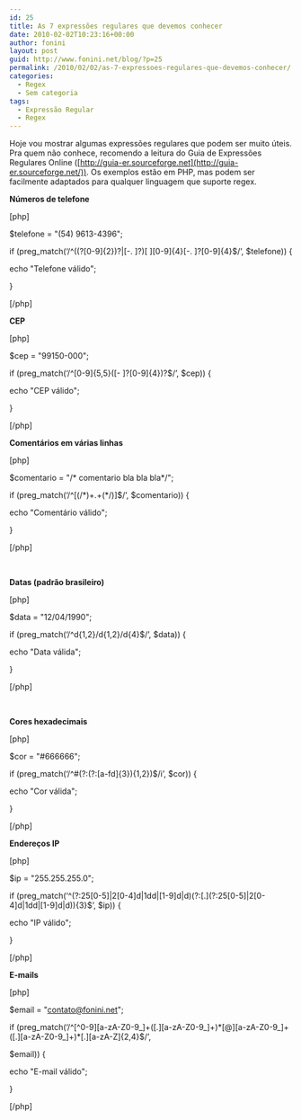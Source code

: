 ```yaml
---
id: 25
title: As 7 expressões regulares que devemos conhecer
date: 2010-02-02T10:23:16+00:00
author: fonini
layout: post
guid: http://www.fonini.net/blog/?p=25
permalink: /2010/02/02/as-7-expressoes-regulares-que-devemos-conhecer/
categories:
  - Regex
  - Sem categoria
tags:
  - Expressão Regular
  - Regex
---
```

Hoje vou mostrar algumas expressões regulares que podem ser muito úteis. Pra quem não conhece, recomendo a leitura do Guia de Expressões Regulares Online ([http://guia-er.sourceforge.net](http://guia-er.sourceforge.net/)). Os exemplos estão em PHP, mas podem ser facilmente adaptados para qualquer linguagem que suporte regex.

**<span style="font-size: 14px;">Números de telefone<br /> </span>**</p> 

[php]
  
$telefone = "(54) 9613-4396";
  
if (preg_match(&#8216;/^((?\[0-9]{2})?|[-. ]?)[ \]\[0-9\]{4}[-. ]?[0-9]{4}$/&#8217;, $telefone)) {
	  
echo "Telefone válido";
  
}
  
[/php]

**<span style="font-size: 14px;">CEP<br /> </span>**</p> 

[php]
  
$cep = "99150-000";
  
if (preg_match(&#8216;/^[0-9]{5,5}([- ]?[0-9]{4})?$/&#8217;, $cep)) {
	  
echo "CEP válido";
  
}
  
[/php]</p> 

**<span style="font-size: 14px;">Comentários em várias linhas<br /> </span>**</p> 

[php]
  
$comentario = "/\* comentario bla bla bla\*/";
  
if (preg_match(&#8216;/^[(/\*)+.+(\*/)]$/&#8217;, $comentario)) {
	  
echo "Comentário válido";
  
}
  
[/php]

**<span style="font-size: 14px;"><br /> </span>**

**<span style="font-size: 14px;">Datas (padrão brasileiro)<br /> </span>**</p> 

[php]
  
$data = "12/04/1990";
  
if (preg_match(&#8216;/^d{1,2}/d{1,2}/d{4}$/&#8217;, $data)) {
	  
echo "Data válida";
  
}
  
[/php]

**<span style="font-size: 14px;"><br /> </span>**

**<span style="font-size: 14px;">Cores hexadecimais<br /> </span>**</p> 

[php]
  
$cor = "#666666";
  
if (preg_match(&#8216;/^#(?:(?:[a-fd]{3}){1,2})$/i&#8217;, $cor)) {
  
echo "Cor válida";
  
}
  
[/php]</p> 

**<span style="font-size: 14px;">Endereços IP<br /> </span>**</p> 

[php]
  
$ip = "255.255.255.0";
  
if (preg_match(&#8216;^(?:25\[0-5]|2[0-4]d|1dd|[1-9]d|d)(?:[.\](?:25[0-5]|2[0-4]d|1dd|[1-9]d|d)){3}$&#8217;, $ip)) {
	  
echo "IP válido";
  
}
  
[/php]</p> 

**<span style="font-size: 14px;">E-mails<br /> </span>**</p> 

[php]
  
$email = "contato@fonini.net";
  
if (preg\_match(&#8216;/^\[^0-9\]\[a-zA-Z0-9\_\]+(\[.\]\[a-zA-Z0-9\_\]+)\*\[@\]\[a-zA-Z0-9\_\]+(\[.\]\[a-zA-Z0-9_\]+)\*\[.\]\[a-zA-Z\]{2,4}$/&#8217;,
  
$email)) {
	  
echo "E-mail válido";
  
}
  
[/php]